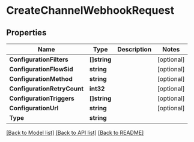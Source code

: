 # CreateChannelWebhookRequest

## Properties

Name | Type | Description | Notes
------------ | ------------- | ------------- | -------------
**ConfigurationFilters** | **[]string** |  | [optional] 
**ConfigurationFlowSid** | **string** |  | [optional] 
**ConfigurationMethod** | **string** |  | [optional] 
**ConfigurationRetryCount** | **int32** |  | [optional] 
**ConfigurationTriggers** | **[]string** |  | [optional] 
**ConfigurationUrl** | **string** |  | [optional] 
**Type** | **string** |  | 

[[Back to Model list]](../README.md#documentation-for-models) [[Back to API list]](../README.md#documentation-for-api-endpoints) [[Back to README]](../README.md)


